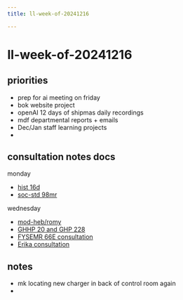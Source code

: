 ```yaml
---
title: ll-week-of-20241216

---
```


# ll-week-of-20241216

## priorities
* prep for ai meeting on friday
* bok website project
* openAI 12 days of shipmas daily recordings
* mdf departmental reports + emails
* Dec/Jan staff learning projects
* 



## consultation notes docs
monday
* [hist 16d](https://docs.google.com/document/d/1dT6ArfB3GU60htm_QaJGQuIdRxvgET0meFdODc5-UBs/edit?tab=t.0)
* [soc-std 98mr](https://docs.google.com/document/d/103VrBan--uXCcjE1KOcbW_jxob6zjthwbfLQv7pwUl4/edit?tab=t.0)

wednesday
* [mod-heb/romy](https://docs.google.com/document/d/1Z4IFYo9oSrYn7jZj40NZjRK6ZcPB2ja9j-ZN_mkqxzo/edit?tab=t.0)
* [GHHP 20 and GHP 228](https://docs.google.com/document/d/1BDJhHR2DZDQDXwA-nSk75ysQjU1uSH9wMbyApISyEeM/edit?tab=t.0)
* [FYSEMR 66E consultation](https://docs.google.com/document/d/1Re17aoHCeYu9D9Ch-yJSveKS3No8QL43M1OVxemOvUQ/edit?tab=t.0)
* [Erika consultation](https://docs.google.com/document/d/1niba2dajNtLPmvCMMa7QQL35fAn4m7Mtsmm9VSset-4/edit?tab=t.0#heading=h.awosq91bgu9c)

## notes

- mk locating new charger in back of control room again
- 